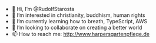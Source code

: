 - 👋 Hi, I’m @RudolfStarosta
- 👀 I’m interested in christianity, buddhism, human rights
- 🌱 I’m currently learning how to breath, TypeScript, AWS
- 💞️ I’m looking to collaborate on creating a better world
- 📫 How to reach me: http://www.harpersgartenpflege.de

<!---
RudolfStarosta/RudolfStarosta is a ✨ special ✨ repository because its `README.md` (this file) appears on your GitHub profile.
You can click the Preview link to take a look at your changes.
--->
